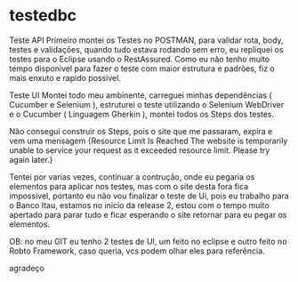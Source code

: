 # testedbc

Teste API
Primeiro montei os Testes no POSTMAN, para validar rota, body, testes e validações, quando tudo estava rodando sem erro, eu repliquei os testes para o Eclipse usando o RestAssured.
Como eu não tenho muito tempo disponivel para fazer o teste com maior estrutura e padrões, fiz o mais enxuto e rapido possivel.

Teste UI
Montei todo meu ambinente, carreguei minhas dependências ( Cucumber e Selenium ), estruturei o teste utilizando o Selenium WebDriver e o Cucumber ( Linguagem Gherkin ), montei todos os Steps dos testes.

Não consegui construir os Steps, pois o site que me passaram, expira e vem uma mensagem
{Resource Limit Is Reached
The website is temporarily unable to service your request as it exceeded resource limit. Please try again later.}

Tentei por varias vezes, continuar a contrução, onde eu pegaria os elementos para aplicar nos testes, mas com o site desta fora fica impossivel, portanto eu não vou finalizar o teste de Ui, pois eu trabalho para o Banco Itau, estamos no inicio da release 2, estou com o tempo muito apertado para parar tudo e ficar esperando o site retornar para eu pegar os elementos.

OB: no meu GIT eu tenho 2 testes de UI, um feito no eclipse e outro feito no Robto Framework, caso queria, vcs podem olhar eles para referência.


agradeço 
